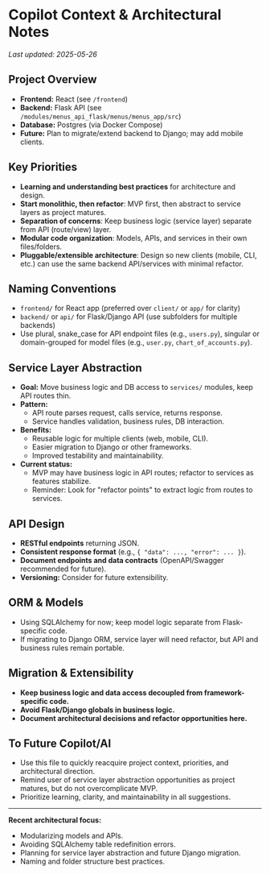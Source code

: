 # Copilot Context & Architectural Notes

_Last updated: 2025-05-26_

## Project Overview
- **Frontend:** React (see `/frontend`)
- **Backend:** Flask API (see `/modules/menus_api_flask/menus/menus_app/src`)
- **Database:** Postgres (via Docker Compose)
- **Future:** Plan to migrate/extend backend to Django; may add mobile clients.

## Key Priorities
- **Learning and understanding best practices** for architecture and design.
- **Start monolithic, then refactor**: MVP first, then abstract to service layers as project matures.
- **Separation of concerns**: Keep business logic (service layer) separate from API (route/view) layer.
- **Modular code organization**: Models, APIs, and services in their own files/folders.
- **Pluggable/extensible architecture**: Design so new clients (mobile, CLI, etc.) can use the same backend API/services with minimal refactor.

## Naming Conventions
- `frontend/` for React app (preferred over `client/` or `app/` for clarity)
- `backend/` or `api/` for Flask/Django API (use subfolders for multiple backends)
- Use plural, snake_case for API endpoint files (e.g., `users.py`), singular or domain-grouped for model files (e.g., `user.py`, `chart_of_accounts.py`).

## Service Layer Abstraction
- **Goal:** Move business logic and DB access to `services/` modules, keep API routes thin.
- **Pattern:**
  - API route parses request, calls service, returns response.
  - Service handles validation, business rules, DB interaction.
- **Benefits:**
  - Reusable logic for multiple clients (web, mobile, CLI).
  - Easier migration to Django or other frameworks.
  - Improved testability and maintainability.
- **Current status:**
  - MVP may have business logic in API routes; refactor to services as features stabilize.
  - Reminder: Look for "refactor points" to extract logic from routes to services.

## API Design
- **RESTful endpoints** returning JSON.
- **Consistent response format** (e.g., `{ "data": ..., "error": ... }`).
- **Document endpoints and data contracts** (OpenAPI/Swagger recommended for future).
- **Versioning:** Consider for future extensibility.

## ORM & Models
- Using SQLAlchemy for now; keep model logic separate from Flask-specific code.
- If migrating to Django ORM, service layer will need refactor, but API and business rules remain portable.

## Migration & Extensibility
- **Keep business logic and data access decoupled from framework-specific code.**
- **Avoid Flask/Django globals in business logic.**
- **Document architectural decisions and refactor opportunities here.**

## To Future Copilot/AI
- Use this file to quickly reacquire project context, priorities, and architectural direction.
- Remind user of service layer abstraction opportunities as project matures, but do not overcomplicate MVP.
- Prioritize learning, clarity, and maintainability in all suggestions.

---

**Recent architectural focus:**
- Modularizing models and APIs.
- Avoiding SQLAlchemy table redefinition errors.
- Planning for service layer abstraction and future Django migration.
- Naming and folder structure best practices.

